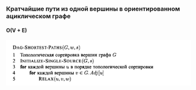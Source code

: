 ### Кратчайшие пути из одной вершины в ориентированном ациклическом графе  

#### O(V + E)

![](dag.png)
